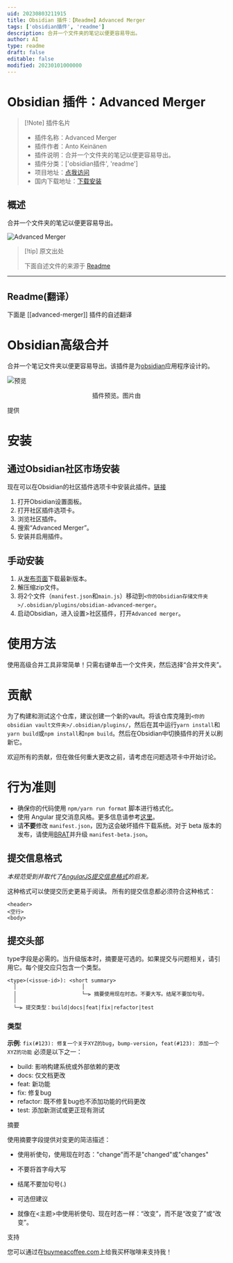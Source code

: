 ```yaml
---
uid: 20230803211915
title: Obsidian 插件：【Readme】Advanced Merger
tags: ['obsidian插件', 'readme']
description: 合并一个文件夹的笔记以便更容易导出。
author: AI
type: readme
draft: false
editable: false
modified: 20230101000000
---
```


# Obsidian 插件：Advanced Merger

> [!Note] 插件名片
> - 插件名称：Advanced Merger
> - 插件作者：Anto Keinänen
> - 插件说明：合并一个文件夹的笔记以便更容易导出。
> - 插件分类：['obsidian插件', 'readme']
> - 项目地址：[点我访问](https://github.com/antoKeinanen/obsidian-advanced-merger)
> - 国内下载地址：[下载安装](https://pkmer.cn/products/plugin/pluginMarket/?advanced-merger)

## 概述

合并一个文件夹的笔记以便更容易导出。

![Advanced Merger](https://cdn.pkmer.cn/covers/advanced-merger.gif!pkmer)

> [!tip] 原文出处
> 
>下面自述文件的来源于 [Readme](https://ghproxy.net/https://raw.githubusercontent.com/antoKeinanen/obsidian-advanced-merger/master/README.md)
> 

---

## Readme(翻译）

下面是 [[advanced-merger]] 插件的自述翻译



# Obsidian高级合并

合并一个笔记文件夹以便更容易导出。该插件是为[obsidian](https://obsidian.md/)应用程序设计的。

![预览](https://github.com/antoKeinanen/obsidian-advanced-merger/blob/master/media/1%200Ghz5j7MB_oKJdxoIc5-lg.gif?raw=true)

<p align="center">
插件预览。图片由

提供
</p>

# 安装

## 通过Obsidian社区市场安装

现在可以在Obsidian的社区插件选项卡中安装此插件。[链接](obsidian://show-plugin?id=advanced-merger)

1. 打开Obsidian设置面板。
2. 打开社区插件选项卡。
3. 浏览社区插件。
4. 搜索“Advanced Merger”。
5. 安装并启用插件。

## 手动安装

1. 从[发布页面](https://github.com/antoKeinanen/obsidian-advanced-merger/releases)下载最新版本。
2. 解压缩zip文件。
3. 将2个文件（`manifest.json`和`main.js`）移动到`<你的Obsidian存储文件夹>/.obsidian/plugins/obsidian-advanced-merger`。
4. 启动Obsidian，进入设置>社区插件，打开`Advanced merger`。

# 使用方法

使用高级合并工具非常简单！只需右键单击一个文件夹，然后选择“合并文件夹”。

# 贡献

为了构建和测试这个仓库，建议创建一个新的vault。将该仓库克隆到`<你的obsidian vault文件夹>/.obsidian/plugins/`，然后在其中运行`yarn install`和`yarn build`或`npm install`和`npm build`。然后在Obsidian中切换插件的开关以刷新它。

欢迎所有的贡献，但在做任何重大更改之前，请考虑在问题选项卡中开始讨论。

# 行为准则

-   确保你的代码使用 `npm/yarn run format` 脚本进行格式化。
-   使用 Angular 提交消息风格。更多信息请参考[这里](https://github.com/antoKeinanen/obsidian-advanced-merger#commit-message-format)。
-   请**不要**修改 `manifest.json`，因为这会破坏插件下载系统。对于 beta 版本的发布，请使用[BRAT](https://tfthacker.com/Obsidian+Plugins+by+TfTHacker/BRAT+-+Beta+Reviewer's+Auto-update+Tool/Quick+guide+for+using+BRAT#Testing+Plugins)并升级 `manifest-beta.json`。

## 提交信息格式

_本规范受到并取代了[AngularJS提交信息格式](https://github.com/angular/angular/blob/main/CONTRIBUTING.md#commit)的启发。_

这种格式可以使提交历史更易于阅读。
所有的提交信息都必须符合这种格式：

```
<header>
<空行>
<body>
```

## 提交头部

type字段是必需的。当升级版本时，摘要是可选的。如果提交与问题相关，请引用它。每个提交应只包含一个类型。

```
<type>(<issue-id>): <short summary>
  │						│
  │						└─⫸ 摘要使用现在时态。不要大写。结尾不要加句号。
  │
  └─⫸ 提交类型：build|docs|feat|fix|refactor|test
```

### 类型

**示例**: `fix(#123): 修复一个关于XYZ的bug`，`bump-version`，`feat(#123): 添加一个XYZ的功能`
必须是以下之一：

-   build: 影响构建系统或外部依赖的更改
-   docs: 仅文档更改
-   feat: 新功能
-   fix: 修复bug
-   refactor: 既不修复bug也不添加功能的代码更改
-   test: 添加新测试或更正现有测试

摘要

使用摘要字段提供对变更的简洁描述：

- 使用祈使句，使用现在时态："change"而不是"changed"或"changes"
- 不要将首字母大写
- 结尾不要加句号(.)

- 可选但建议
- 就像在<主题>中使用祈使句、现在时态一样：“改变”，而不是“改变了”或“改变”。

支持

您可以通过在[buymeacoffee.com](https://www.buymeacoffee.com/antokeinanen)上给我买杯咖啡来支持我！



